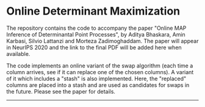 # Online Determinant Maximization

The repository contains the code to accompany the paper "Online MAP Inference of Determinantal Point Processes",  by Aditya Bhaskara, Amin Karbasi, Silvio Lattanzi and Morteza Zadimoghaddam. The paper will appear in NeurIPS 2020 and the link to the final PDF will be added here when available.

The code implements an online variant of the swap algorithm (each time a column arrives, see if it can replace one of the chosen columns). A variant of it which includes a "stash" is also implemented. Here, the "replaced" columns are placed into a stash and are used as candidates for swaps in the future. Please see the paper for details.

----
